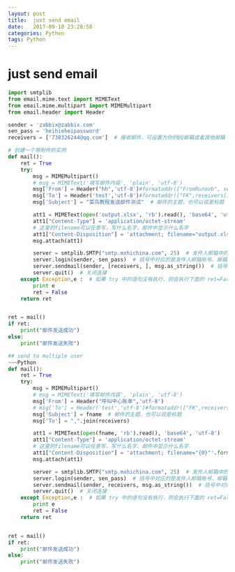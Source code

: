 ```yaml
---
layout: post
title:  just send email
date:   2017-09-10 23:28:58
categories: Python
tags: Python
---
```



# just send email
~~~python
import smtplib
from email.mime.text import MIMEText
from email.mime.multipart import MIMEMultipart
from email.header import Header

sender = 'zabbix@zabbix.com'
sen_pass = 'heihieheipassword'
receivers = ['738326244@qq.com']  # 接收邮件，可设置为你的QQ邮箱或者其他邮箱

# 创建一个带附件的实例
def mail():
    ret = True
    try:
        msg = MIMEMultipart()
        # msg = MIMEText('填写邮件内容', 'plain', 'utf-8')
        msg['From'] = Header("hh",'utf-8')#formataddr(["FromRunoob", sender])  # 括号里的对应发件人邮箱昵称、发件人邮箱账号
        msg['To'] = Header('test','utf-8')#formataddr(["FK",receivers])  # 括号里的对应收件人邮箱昵称、收件人邮箱账号
        msg['Subject'] = "菜鸟教程发送邮件测试"  # 邮件的主题，也可以说是标题

        att1 = MIMEText(open('output.xlsx', 'rb').read(), 'base64', 'utf-8')
        att1["Content-Type"] = 'application/octet-stream'
        # 这里的filename可以任意写，写什么名字，邮件中显示什么名字
        att1["Content-Disposition"] = 'attachment; filename="output.xlsx"'
        msg.attach(att1)

        server = smtplib.SMTP("smtp.mxhichina.com", 25)  # 发件人邮箱中的SMTP服务器，端口是25
        server.login(sender, sen_pass)  # 括号中对应的是发件人邮箱账号、邮箱密码
        server.sendmail(sender, [receivers, ], msg.as_string())  # 括号中对应的是发件人邮箱账号、收件人邮箱账号、发送邮件
        server.quit()  # 关闭连接
    except Exception,e :  # 如果 try 中的语句没有执行，则会执行下面的 ret=False
        print e
        ret = False
    return ret


ret = mail()
if ret:
    print("邮件发送成功")
else:
    print("邮件发送失败")

## send to multiple user
~~~Python
def mail():
    ret = True
    try:
        msg = MIMEMultipart()
        # msg = MIMEText('填写邮件内容', 'plain', 'utf-8')
        msg['From'] = Header("呼叫中心账单",'utf-8')
        # msg['To'] = Header('test','utf-8')#formataddr(["FK",receivers])  # 括号里的对应收件人邮箱昵称、收件人邮箱账号
        msg['Subject'] = fname  # 邮件的主题，也可以说是标题
        msg['To'] = ",".join(receivers)

        att1 = MIMEText(open(fname, 'rb').read(), 'base64', 'utf-8')
        att1["Content-Type"] = 'application/octet-stream'
        # 这里的filename可以任意写，写什么名字，邮件中显示什么名字
        att1["Content-Disposition"] = 'attachment; filename="{0}"'.format(fname)
        msg.attach(att1)

        server = smtplib.SMTP("smtp.mxhichina.com", 25)  # 发件人邮箱中的SMTP服务器，端口是25
        server.login(sender, sen_pass)  # 括号中对应的是发件人邮箱账号、邮箱密码
        server.sendmail(sender, receivers, msg.as_string())  # 括号中对应的是发件人邮箱账号、收件人邮箱账号、发送邮件
        server.quit()  # 关闭连接
    except Exception,e :  # 如果 try 中的语句没有执行，则会执行下面的 ret=False
        print e
        ret = False
    return ret


ret = mail()
if ret:
    print("邮件发送成功")
else:
    print("邮件发送失败")
~~~
